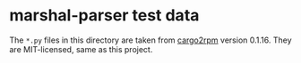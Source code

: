 # marshal-parser test data

The `*.py` files in this directory are taken from [cargo2rpm] version 0.1.16.
They are MIT-licensed, same as this project.

[cargo2rpm]: https://pagure.io/fedora-rust/cargo2rpm
